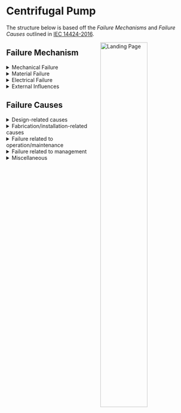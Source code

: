   # Centrifugal Pump

The structure below is based off the *Failure Mechanisms* and *Failure Causes* outlined in [IEC 14424-2016](https://www.iso.org/standard/64076.html).

<img alt="Landing Page" src= "https://github.com/nicole-scheinbach/RCA/blob/7a8f040562a00adcd3232aabc1db06c5638532af/Pump-light.png" width ="50%" align="right"/>
 
 
 ## Failure Mechanism 
<details>
  <summary>Mechanical Failure</summary>
  <details>
    <summary>Leakage</summary>

      1. Stuffing box failure
      2. Flange gasket not sealing
      3. Mechanical seal failure
      4. Flange not sealing
      5. Piping Damage
      6. Volute damaged/cracked
 </details>
   <details>
  <summary>Vibration</summary>

      1. Bearing Failure
      2. Transmitted from nearby equipment
      3. Misalignmnet
      4. Vibration transferred to mechanical seal
      5. Cavitation
      6. Flow induced vibration
      7. Foundation related issues
 </details>
    <details>
  <summary>Clearance/alignment failure</summary>

      1. Damaged/worn coupling componenets
      2. Drive shaft broken/bent
      3. Impeller clearnace incorrect
      4. Excessive run out of shaft
      5. Misalignmnet due to pipe strain
      6. Misalignmnet due to foundation issue
 </details>
   <details>
 <summary>Deformation</summary>
  
      1. Broken impeller
      2. Bent vanes
      3. Drive shaft broken
      4. Drive shaft bent
      5. Excessive run out of shaft
 </details>
   <details>
  <summary>Looseness</summary>
  
      1. Loose on shaft
      2. Assembled incorrectly
      3. Nut under torqued
      4. Excessive machine vibration
      5. Hold-down bolts pulled out of concrete
      6. Hold-down bolt nut loose
      7. Loose on foundation
 </details>

 </details>
<details>
  <summary>Material Failure</summary>
  <details>
  <summary>Cavitation</summary>

      1. Flow instability
      2. Blocked suction pipe
      3. Partially closed valve in suction line
      4. Insufficient NPSHa (NPSHa <NPSHr)
      5. Liquid temperature rise
      6. Suction line wear causing air leaks
 </details>
 <details>
  <summary>Cavitation</summary>

      1. Flow instability
      2. Blocked suction pipe
      3. Partially closed valve in suction line
      4. Insufficient NPSHa (NPSHa <NPSHr)
      5. Liquid temperature rise
      6. Suction line wear causing air leaks
 </details>
 <details>
  <summary>Corrosion</summary>

      1. De-alloying
      2. Galvanic Corrosion
      3. Stress corrosion creacking
      4. Hydrogen Embrittlement
      5. Microbiologically induced corrosion
      6. Intergranular Corrosion
 </details>
  <details>
  <summary>Erosion</summary>

      1. Cavitation erosion
      2. Adhesive wear
      3. Fretting
      4. Abrasive wear
      5. Erosion due to solid particle impingemenet
 </details>
 <details>
  <summary>Wear</summary>

      1. Wear ring worn
      2. Mechanical seal wear
      3. Suction lining worn cauing air leaks
      4. Worn shaft
      5. Worn bearing
 </details>
 <details>
 <summary>Breakage</summary>

      1. Broken Foundation
      2. Impact by object
      3. Pipe stress
      4. Volute cracked
      5. Broken frame
 </details>
 <details>
 <summary>Fatigue</summary>

      1. Drive coupling component broken
      2. Drive shaft broken
      3. Bearing damage
      4. Broken frame
 </details>
 <details>
 <summary>Overheating</summary>

      1. Worn/damaged bearings
      2. Suction/discharge valve closed (pump ran dry)
      3. Internal rubbing on internal parts
      4. Poor lubrication
      5. Suction discharge line blockage
 </details>
 <details>
 <summary>Burst</summary>

      1. Pump casing exploded
      2. Mechanical seal explosion
 </details>

  </details>
 <details>
  <summary>Electrical Failure</summary>
  <details>
  <summary>Short circuiting</summary>

      1. Deterioration/faulty wire insulation
      2. Improper installation
      3. Earth/isolation fault
      4. Loose wire connection
 </details>
   <details>
  <summary>Open circuit</summary>

      1. Disconnection
      2. Interruption
      3. Broken wire/cable
 </details>
   <details>
  <summary>No power/voltage</summary>

      1. Motor starter failure
      2. Cable connection overheated
      3. Cable burnt-out from overload
      4. Cable mechanically damaged
      5. Power provider interruption
 </details>
    <details>
  <summary>Faulty power voltage</summary>

      1. Mechanical overload
      2. Poor power conditioning
      3. Voltage imbalance
      4. Over-current draw
 </details>
   <details>
  <summary>Other</summary>

      1. Motor wired incorrectly
      2. Shaft broken
      3. Motor bearing failure
      4. Stator damage
      5. Rotor bar failure
      6. Rotor damage
      7. Motor overheated
      8. Locked rotor
 </details>

  </details>
 <details>
  <summary>External Influences</summary>
  <details>
  <summary>Bloackage/plugged</summary>

      1. Excessive air/vapor trapped in liquid
      2. Loss of prime
      3. Suction/discharge valve shut
      4. Suction/discharge piping blocked
      5. Impeller damaged/warped/jammed
      6. Supply tank/vessel low
 </details>
 <details>
  <summary>Contamination</summary>

      1. Mechanical seal face contaminated
      2. Bearing contaminated
      3. Upstream contamination
 </details>
 <details>
  <summary>Miscellaneous external influences</summary>

      1. Foreign objects
      2. Environmental influences
 </details>
  <details>
  <summary>Instrument failure</summary>

      1. Controls failure
      2. No signal/indication/alarm
      3. Faulty signal/indication/alarm
      4. Out of adjustment/calibration
      5. Software error
      6. Common cause/common mode failure
 </details>
 </details>
   
   
   ## Failure Causes
<details>
  <summary>Design-related causes</summary>

      1. General
      2. Improper Capacity
      3. Improper material
 </details>
   <details>
  <summary>Fabrication/installation-related causes</summary>

      1. General
      2. Fabrication failure
      3. Installation failure
 </details>
    <details>
  <summary>Failure related to operation/maintenance</summary>

      1. General
      2. Off-design service
      3. Operating error
      4. Maintenance error
      5. Expected wear and tear
 </details>
   <details>
 <summary>Failure related to management</summary>
  
      1. General
      2. Documentation error
      3. Management error
 </details>
   <details>
  <summary>Miscellaneous</summary>
  
      1. General
      2. No cause found
      3. Common cause
      4. Combined causes
      5. Other unit/cascading failure
      6. Other
      7. Unknown
 </details>
